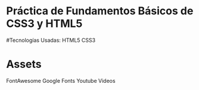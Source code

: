 # Práctica de Fundamentos Básicos de CSS3 y HTML5

#Tecnologías Usadas:
HTML5
CSS3

# Assets
FontAwesome
Google Fonts
Youtube Videos

